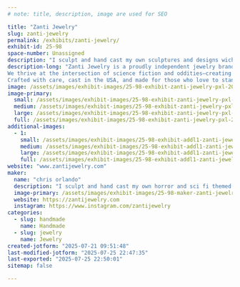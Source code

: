 ```yaml
---
# note: title, description, image are used for SEO

title: "Zanti Jewelry"
slug: zanti-jewelry
permalink: /exhibits/zanti-jewelry/
exhibit-id: 25-98
space-number: Unassigned
description: "I sculpt and hand cast my own sculptures and designs wich seperates me from other jewlery sellers"
description-long: "Zanti Jewelry is a proudly independent jewelry brand specializing in hand-cast pewter pieces that blend the eerie, the curious, and the cosmic. Every design is sculpted and manufactured in-house, using only high-quality, nickel-free pewter for comfort and durability. Our pieces are finished with genuine silver plating, giving them a rich, antique luster that highlights every detail.
We thrive at the intersection of science fiction and oddities—creating wearable art inspired by the strange, the macabre, and the otherworldly. From anatomical curiosities to cryptid relics and retro-futuristic designs, our collections celebrate the weird and wonderful in all its forms.
Crafted with care, cast in the USA, and made for those who love to stand out."
image: /assets/images/exhibit-images/25-98-exhibit-zanti-jewelry-pxl-20241122-191611619-mp-large.jpg
image-primary: 
  small: /assets/images/exhibit-images/25-98-exhibit-zanti-jewelry-pxl-20241122-191611619-mp-small.jpg
  medium: /assets/images/exhibit-images/25-98-exhibit-zanti-jewelry-pxl-20241122-191611619-mp-medium.jpg
  large: /assets/images/exhibit-images/25-98-exhibit-zanti-jewelry-pxl-20241122-191611619-mp-large.jpg
  full: /assets/images/exhibit-images/25-98-exhibit-zanti-jewelry-pxl-20241122-191611619-mp-full.jpg
additional-images: 
  - 1:
    small: /assets/images/exhibit-images/25-98-exhibit-addl1-zanti-jewelry-zanti-jewelry-group-shot-4-small.jpg
    medium: /assets/images/exhibit-images/25-98-exhibit-addl1-zanti-jewelry-zanti-jewelry-group-shot-4-medium.jpg
    large: /assets/images/exhibit-images/25-98-exhibit-addl1-zanti-jewelry-zanti-jewelry-group-shot-4-large.jpg
    full: /assets/images/exhibit-images/25-98-exhibit-addl1-zanti-jewelry-zanti-jewelry-group-shot-4-full.jpg
website: "www.zantijewelry.com"
maker: 
  name: "chris orlando"
  description: "I sculpt and hand cast my own horror and sci fi themed pewter jewlery."
  image-primary: /assets/images/exhibit-images/25-98-maker-zanti-jewelry-zanti-jewelry-6-medium.jpg
  website: https://zantijewelry.com
  instagram: https://www.instagram.com/zantijewelry
categories: 
  - slug: handmade
    name: Handmade
  - slug: jewelry
    name: Jewelry
created-jotform: "2025-07-21 09:51:48"
last-modified-jotform: "2025-07-25 22:47:35"
last-exported: "2025-07-25 22:50:01"
sitemap: false

---
```

